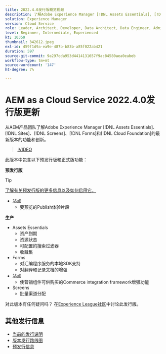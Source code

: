 ```yaml
---
title: 2022.4.0发行版概览视频
description: 了解Adobe Experience Manager [!DNL Assets Essentials], [!DNL Sites], [!DNL Screens], [!DNL Forms] 和 [!DNL Cloud Foundation]的2022-4-0发行版的最新功能和创新。
solution: Experience Manager
version: Cloud Service
role: Leader, Architect, Developer, Data Architect, Data Engineer, Admin, User
level: Beginner, Intermediate, Experienced
kt: 10359
thumbnail: 342612.jpeg
exl-id: 459f1d9a-ea9e-487b-b83b-a85f022ab421
duration: 597
source-git-commit: 9a297cda953d4414131657f9ac84580aea0eabeb
workflow-type: tm+mt
source-wordcount: '147'
ht-degree: 7%

---
```


# AEM as a Cloud Service 2022.4.0发行版更新

从AEM产品团队了解Adobe Experience Manager [!DNL Assets Essentials]、[!DNL Sites]、[!DNL Screens]、[!DNL Forms]和[!DNL Cloud Foundation]的最新版本的功能和创新。

>[!VIDEO](https://video.tv.adobe.com/v/342612/?quality=12&learn=on)

此版本中包含以下预发行版和正式版功能：

**预发行版**

>[!TIP]
>
>[了解有关预发行版的更多信息以及如何启用它。](https://experienceleague.adobe.com/docs/experience-manager-cloud-service/content/release-notes/prerelease.html)

* 站点
   * 要预览的Publish体验片段

**生产**

* Assets Essentials
   * 资产到期
   * 资源状态
   * 可配置的搜索过滤器
   * 收藏集
* Forms
   * 对汇编程序服务的本地SDK支持
   * 对翻译和记录文档的增强
* 站点
   * 使营销组件可供购买的Commerce integration framework增强功能
* Screens
   * 批量渠道分配

对此版本有任何疑问吗？  在[Experience League社区](https://adobe.ly/3LO0gOo)中讨论此发行版。

## 其他发行信息

* [当前的发行说明](https://experienceleague.adobe.com/docs/experience-manager-cloud-service/content/release-notes/home.html?lang=zh-Hans)
* [版本发行路线图](https://experienceleague.adobe.com/docs/experience-manager-release-information/aem-release-updates/update-releases-roadmap.html?lang=zh-Hans)
* [预发行信息](https://experienceleague.adobe.com/docs/experience-manager-cloud-service/content/release-notes/prerelease.html)
